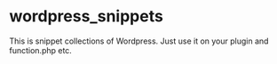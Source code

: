 # wordpress_snippets
This is snippet collections of Wordpress.
Just use it on your plugin and function.php etc.
